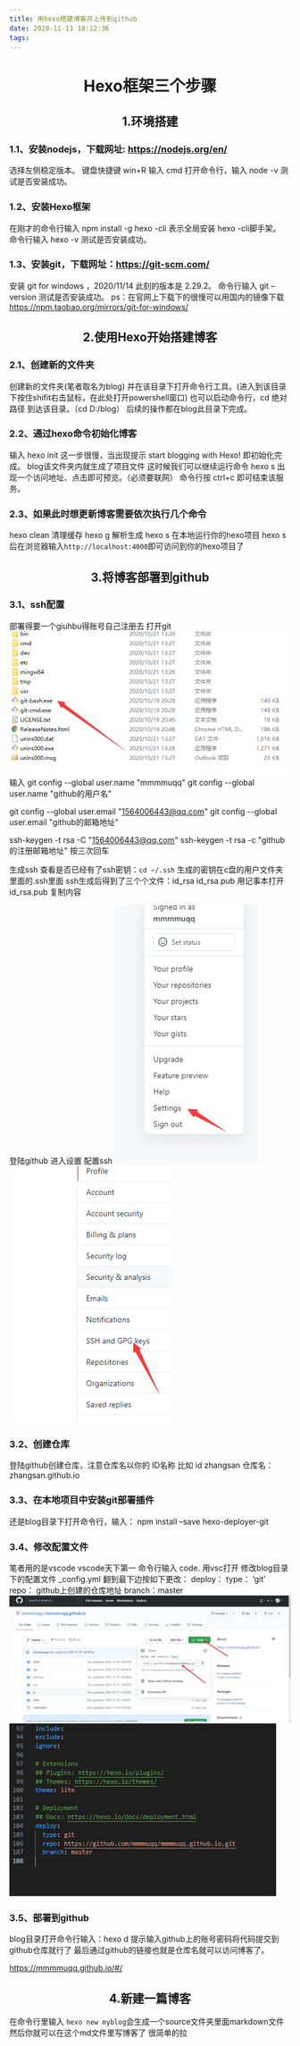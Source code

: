 ```yaml
---
title: 用hexo搭建博客并上传到github
date: 2020-11-11 18:12:36
tags:
---
```

# <center>Hexo框架三个步骤<center>

## <center>1.环境搭建<center>

### 1.1、安装nodejs，下载网址: https://nodejs.org/en/
选择左侧稳定版本。
键盘快捷键 win+R 输入 cmd 打开命令行，输入 node -v 测试是否安装成功。

  <!-- more -->
### 1.2、安装Hexo框架
在刚才的命令行输入 npm install -g hexo -cli
表示全局安装 hexo -cli脚手架。
命令行输入 hexo -v 测试是否安装成功。

### 1.3、安装git，下载网址：https://git-scm.com/
安装 git for windows ，2020/11/14 此刻的版本是 2.29.2。
命令行输入 git –version 测试是否安装成功。
ps：在官网上下载下的很慢可以用国内的镜像下载
https://npm.taobao.org/mirrors/git-for-windows/



## <center>2.使用Hexo开始搭建博客<center>

### 2.1、创建新的文件夹
创建新的文件夹(笔者取名为blog)
并在该目录下打开命令行工具。(进入到该目录下按住shifit右击鼠标，在此处打开powershell窗口)
也可以启动命令行，cd 绝对路径 到达该目录。（cd D:/blog）
后续的操作都在blog此目录下完成。

### 2.2、通过hexo命令初始化博客
输入 hexo init
这一步很慢，当出现提示 start blogging with Hexo! 即初始化完成。
blog该文件夹内就生成了项目文件
这时候我们可以继续运行命令 hexo s
出现一个访问地址、点击即可预览。（必须要联网）
命令行按 ctrl+c 即可结束该服务。

### 2.3、如果此时想更新博客需要依次执行几个命令
hexo clean 清理缓存
hexo g 解析生成
hexo s 在本地运行你的hexo项目
hexo s 后在浏览器输入`http://localhost:4000`即可访问到你的hexo项目了

## <center>3.将博客部署到github<center>

### 3.1、ssh配置
部署得要一个giuhbu得账号自己注册去
打开git 
![asdf](博客/git1.png)
输入
git config --global user.name "mmmmuqq"
git config --global user.name "github的用户名"

git config --global user.email "1564006443@qq.com"
git config --global user.email "github的邮箱地址"

ssh-keygen -t rsa -C "1564006443@qq.com"
ssh-keygen -t rsa -c "github的注册邮箱地址"
按三次回车

生成ssh
查看是否已经有了ssh密钥：`cd ~/.ssh`
生成的密钥在c盘的用户文件夹里面的.ssh里面
ssh生成后得到了三个个文件：id_rsa id_rsa.pub 
用记事本打开 id_rsa.pub 复制内容

登陆github 进入设置 配置ssh
![asdf](博客/ssh1.png)
![asdf](博客/ssh2.png)

### 3.2、创建仓库
登陆github创建仓库，注意仓库名以你的 ID名称 比如 id zhangsan 仓库名：zhangsan.github.io

### 3.3、在本地项目中安装git部署插件
还是blog目录下打开命令行，输入： npm install –save hexo-deployer-git

### 3.4、修改配置文件
笔者用的是vscode vscode天下第一
命令行输入 code. 用vsc打开
修改blog目录下的配置文件 _config.yml
翻到最下边按如下更改：
deploy：
type： ‘git’
repo： github上创建的仓库地址
branch：master
![asdf](博客/dizhi.png)
![asdf](博客/peizhi.png)

### 3.5、部署到github
blog目录打开命令行输入：hexo d
提示输入github上的账号密码将代码提交到github仓库就行了
最后通过github的链接也就是仓库名就可以访问博客了。

https://mmmmuqq.github.io/#/
## <center> 4.新建一篇博客 <center>
在命令行里输入 `hexo new myblog`会生成一个source文件夹里面markdown文件然后你就可以在这个md文件里写博客了
很简单的拉